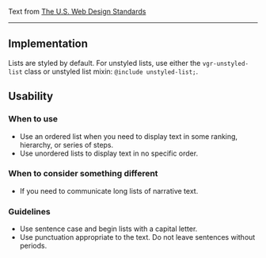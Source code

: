 Text from [The U.S. Web Design Standards](https://standards.usa.gov/components/typography/#lists)

---

## Implementation

Lists are styled by default. For unstyled lists, use either the `vgr-unstyled-list` class or unstyled list mixin: `@include unstyled-list;`.

## Usability

### When to use

* Use an ordered list when you need to display text in some ranking, hierarchy, or series of steps.
* Use unordered lists to display text in no specific order.

### When to consider something different

* If you need to communicate long lists of narrative text.

### Guidelines

* Use sentence case and begin lists with a capital letter.
* Use punctuation appropriate to the text. Do not leave sentences without periods.

